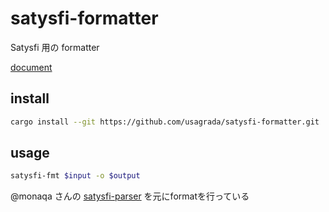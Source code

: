 # satysfi-formatter

Satysfi 用の formatter

[document](./doc/doc.pdf)

## install

```bash
cargo install --git https://github.com/usagrada/satysfi-formatter.git
```

## usage

```bash
satysfi-fmt $input -o $output
```

@monaqa さんの [satysfi-parser](https://github.com/monaqa/satysfi-parser) を元にformatを行っている
